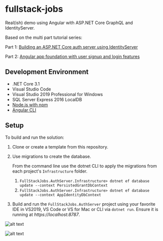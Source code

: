# fullstack-jobs
Real(ish) demo using Angular with ASP.NET Core GraphQL and IdentityServer.

Based on the multi part tutorial series:

Part 1: [Building an ASP.NET Core auth server using IdentityServer](https://fullstackmark.com/post/22/build-an-authenticated-graphql-app-with-angular-aspnet-core-and-identityserver-part-1)

Part 2: [Angular app foundation with user signup and login features ](https://fullstackmark.com/post/23/build-an-authenticated-graphql-app-with-angular-aspnet-core-and-identityserver-part-2)

## Development Environment

- .NET Core 3.1
- Visual Studio Code
- Visual Studio 2019 Professional for Windows
- SQL Server Express 2016 LocalDB
- <a href="https://nodejs.org/en/download/" target="_blank">Node.js with npm</a>
- <a href="https://cli.angular.io/" target="_blank">Angular CLI</a>

## Setup

To build and run the solution:

1. Clone or create a template from this repository.

2. Use migrations to create the database.

   From the command line use the dotnet CLI to apply the migrations from each project's `Infrastructure` folder.
   1. <code>FullStackJobs.AuthServer.Infrastructure> dotnet ef database update --context PersistedGrantDbContext</code>
   2. <code>FullStackJobs.AuthServer.Infrastructure> dotnet ef database update --context AppIdentityDbContext</code>
   
3. Build and run the `FullStackJobs.AuthServer` project using your favorite IDE in VS2019, VS Code or VS for Mac or CLI via `dotnet run`.  Ensure it is running at *https://localhost:8787*.

![alt text](https://raw.githubusercontent.com/mmacneil/fullstack-jobs/master/docs/img/angular-aspnet-core-job-application-flow.gif "Build an Authenticated GraphQL App with Angular, ASP.NET Core and IdentityServer")

![alt text](https://github.com/mmacneil/fullstack-jobs/blob/master/docs/img/angular-aspnet-core-job-edit-flow.gif "Build an Authenticated GraphQL App with Angular, ASP.NET Core and IdentityServer")
